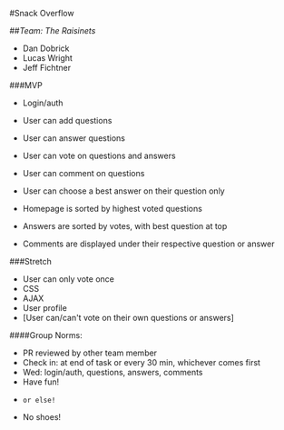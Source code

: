 #Snack Overflow

##_Team: The Raisinets_

- Dan Dobrick
- Lucas Wright
- Jeff Fichtner

###MVP

- Login/auth
- User can add questions
- User can answer questions
- User can vote on questions and answers
- User can comment on questions
- User can choose a best answer on their question only

- Homepage is sorted by highest voted questions
- Answers are sorted by votes, with best question at top
- Comments are displayed under their respective question or answer


###Stretch

- User can only vote once
- CSS
- AJAX
- User profile
- [User can/can't vote on their own questions or answers]


####Group Norms:

- PR reviewed by other team member
- Check in: at end of task or every 30 min, whichever comes first
- Wed: login/auth, questions, answers, comments
- Have fun!
-     or else!
- No shoes!
